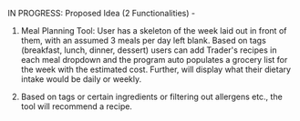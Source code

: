 IN PROGRESS: Proposed Idea (2 Functionalities) - 

1) Meal Planning Tool: User has a skeleton of the week laid out in front of them, with an assumed 3 meals per day left blank. Based on tags (breakfast, lunch, dinner, dessert) users can add Trader's recipes in each meal dropdown and the program auto populates a grocery list for  the week with the estimated cost. Further, will display what their dietary intake would be daily or weekly. 

2) Based on tags or certain ingredients or filtering out allergens etc., the tool will recommend a recipe. 
